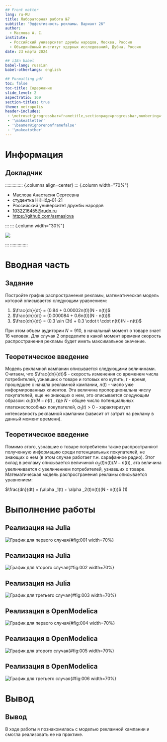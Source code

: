 ```yaml
---
## Front matter
lang: ru-RU
title: Лабораторная работа №7
subtitle: "Эффективность рекламы. Вариант 26"
author: 
  - Маслова А. С.
institute:
  - Российский университет дружбы народов, Москва, Россия
  - Объединённый институт ядерных исследований, Дубна, Россия
date: 23 марта 2024

## i18n babel
babel-lang: russian
babel-otherlangs: english

## Formatting pdf
toc: false
toc-title: Содержание
slide_level: 2
aspectratio: 169
section-titles: true
theme: metropolis
header-includes:
 - \metroset{progressbar=frametitle,sectionpage=progressbar,numbering=fraction}
 - '\makeatletter'
 - '\beamer@ignorenonframefalse'
 - '\makeatother'
---
```


# Информация

## Докладчик

:::::::::::::: {.columns align=center}
::: {.column width="70%"}

  * Маслова Анастасия Сергеевна
  * студентка НКНбд-01-21
  * Российский университет дружбы народов
  * [1032216455@rudn.ru](mailto:1032216455@rudn.ru)
  * <https://github.com/asmaslova>

:::
::: {.column width="30%"}

![](./image/me.jpg)

:::
::::::::::::::

# Вводная часть

## Задание

Постройте график распространения рекламы, математическая модель которой описывается
следующим уравнением:
1. $\frac{dn}{dt} = (0.84 + 0.00002n(t))(N - n(t))$
2. $\frac{dn}{dt} = (0.000084 + 0.6n(t))(N - n(t))$
2. $\frac{dn}{dt} = (0.3 \sin (3t) + 0.3 \cdot t \cdot n(t))(N - n(t))$

При этом объем аудитории $N = 910$, в начальный момент о товаре знает 16 человек. Для случая 2 определите в какой момент времени скорость распространения рекламы будет иметь максимальное значение.

## Теоретическое введение

Модель рекламной кампании описывается следующими величинами. Считаем, что $\frac{dn}{dt}$ - скорость изменения со временем числа потребителей, узнавших о товаре и готовых его купить, $t$ - время, прошедшее с начала рекламной кампании, $n(t)$ - число уже информированных клиентов. Эта величина пропорциональна числу покупателей, еще не знающих о нем, это описывается следующим образом: $\alpha _1(t)(N-n(t)$ , где $N$ - общее число потенциальных платежеспособных покупателей, $\alpha _1(t)>0$ - характеризует интенсивность рекламной кампании (зависит от затрат на рекламу в данный момент времени).

## Теоретическое введение

Помимо этого, узнавшие о товаре потребители также распространяют полученную информацию среди потенциальных покупателей, не знающих о нем (в этом случае работает т.н. сарафанное радио). Этот вклад в рекламу описывается величиной $\alpha _2(t)n(t)(N - n(t))$, эта величина увеличивается с увеличением потребителей, узнавших о товаре. Математическая модель распространения рекламы описывается уравнением:

$\frac{dn}{dt} = (\alpha _1(t) + \alpha _2(t)n(t))(N - n(t))$ (1)

# Выполнение работы

## Реализация на Julia

![График для первого случая](image/julia1.png){#fig:001 width=70%}

## Реализация на Julia

![График для второго случая](image/julia2.png){#fig:002 width=70%}

## Реализация на Julia

![График для третьего случая](image/julia3.png){#fig:003 width=70%}

## Реализация в OpenModelica

![График для первого случая](image/mod1.png){#fig:004 width=70%}

## Реализация в OpenModelica

![График для второго случая](image/mod2.png){#fig:005 width=70%}

## Реализация в OpenModelica

![График для третьего случая](image/mod3.png){#fig:006 width=70%}

# Вывод

## Вывод

В ходе работы я познакомилась с моделью рекламной кампании и смогла реализовать ее на практике.